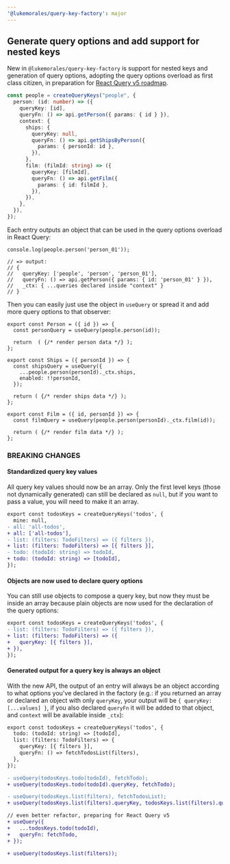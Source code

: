 ```yaml
---
'@lukemorales/query-key-factory': major
---
```


## Generate query options and add support for nested keys

New in `@lukemorales/query-key-factory` is support for nested keys and generation of query options, adopting the query options overload as first class citizen, in preparation for [React Query v5 roadmap](https://github.com/TanStack/query/discussions/4252).

```ts
const people = createQueryKeys("people", {
  person: (id: number) => ({
    queryKey: [id],
    queryFn: () => api.getPerson({ params: { id } }),
    context: {
      ships: {
        queryKey: null,
        queryFn: () => api.getShipsByPerson({
          params: { personId: id },
        }),
      },
      film: (filmId: string) => ({
        queryKey: [filmId],
        queryFn: () => api.getFilm({
          params: { id: filmId },
        }),
      }),
    },
  }),
});
```

Each entry outputs an object that can be used in the query options overload in React Query:
```tsx
console.log(people.person('person_01'));

// => output:
// {
//   queryKey: ['people', 'person', 'person_01'],
//   queryFn: () => api.getPerson({ params: { id: 'person_01' } }),
//   _ctx: { ...queries declared inside "context" }
// }
```

Then you can easily just use the object in `useQuery` or spread it and add more query options to that observer:
```tsx
export const Person = ({ id }) => {
  const personQuery = useQuery(people.person(id));

  return  ( {/* render person data */} );
};

export const Ships = ({ personId }) => {
  const shipsQuery = useQuery({
    ...people.person(personId)._ctx.ships,
    enabled: !!personId,
  });

  return ( {/* render ships data */} );
};

export const Film = ({ id, personId }) => {
  const filmQuery = useQuery(people.person(personId)._ctx.film(id));

  return ( {/* render film data */} );
};
```

### BREAKING CHANGES

#### Standardized query key values
All query key values should now be an array. Only the first level keys (those not dynamically generated) can still be declared as `null`, but if you want to pass a value, you will need to make it an array.

```diff
export const todosKeys = createQueryKeys('todos', {
  mine: null,
- all: 'all-todos',
+ all: ['all-todos'],
- list: (filters: TodoFilters) => ({ filters }),
+ list: (filters: TodoFilters) => [{ filters }],
- todo: (todoId: string) => todoId,
+ todo: (todoId: string) => [todoId],
});
```

#### Objects are now used to declare query options
You can still use objects to compose a query key, but now they must be inside an array because plain objects are now used for the declaration of the query options:

```diff
export const todosKeys = createQueryKeys('todos', {
- list: (filters: TodoFilters) => ({ filters }),
+ list: (filters: TodoFilters) => ({
+   queryKey: [{ filters }],
+ }),
});
```

#### Generated output for a query key is always an object
With the new API, the output of an entry will always be an object according to what options you've declared in the factory (e.g.: if you returned an array or declared an object with only `queryKey`, your output will be `{ queryKey: [...values] }`, if you also declared `queryFn` it will be added to that object, and `context` will be available inside `_ctx`):

```diff
export const todosKeys = createQueryKeys('todos', {
  todo: (todoId: string) => [todoId],
  list: (filters: TodoFilters) => {
    queryKey: [{ filters }],
    queryFn: () => fetchTodosList(filters),
  },
});

- useQuery(todosKeys.todo(todoId), fetchTodo);
+ useQuery(todosKeys.todo(todoId).queryKey, fetchTodo);

- useQuery(todosKeys.list(filters), fetchTodosList);
+ useQuery(todosKeys.list(filters).queryKey, todosKeys.list(filters).queryFn);

// even better refactor, preparing for React Query v5
+ useQuery({
+   ...todosKeys.todo(todoId),
+   queryFn: fetchTodo,
+ });

+ useQuery(todosKeys.list(filters));
```
